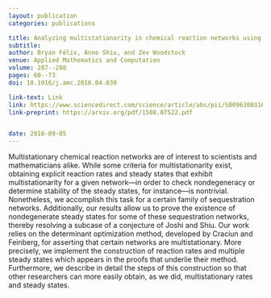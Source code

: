 ```yaml
---
layout: publication
categories: publications

title: Analyzing multistationarity in chemical reaction networks using the determinant optimization method
subtitle: 
author: Bryan Félix, Anne Shiu, and Zev Woodstock
venue: Applied Mathematics and Computation
volume: 287--288
pages: 60--73
doi: 10.1016/j.amc.2016.04.030

link-text: Link
link: https://www.sciencedirect.com/science/article/abs/pii/S0096300316302806
link-preprint: https://arxiv.org/pdf/1508.07522.pdf


date: 2016-09-05
---
```


Multistationary chemical reaction networks are of interest to scientists and mathematicians alike. While some criteria for multistationarity exist, obtaining explicit reaction rates and steady states that exhibit multistationarity for a given network—in order to check nondegeneracy or determine stability of the steady states, for instance—is nontrivial. Nonetheless, we accomplish this task for a certain family of sequestration networks. Additionally, our results allow us to prove the existence of nondegenerate steady states for some of these sequestration networks, thereby resolving a subcase of a conjecture of Joshi and Shiu. Our work relies on the determinant optimization method, developed by Craciun and Feinberg, for asserting that certain networks are multistationary. More precisely, we implement the construction of reaction rates and multiple steady states which appears in the proofs that underlie their method. Furthermore, we describe in detail the steps of this construction so that other researchers can more easily obtain, as we did, multistationary rates and steady states.
